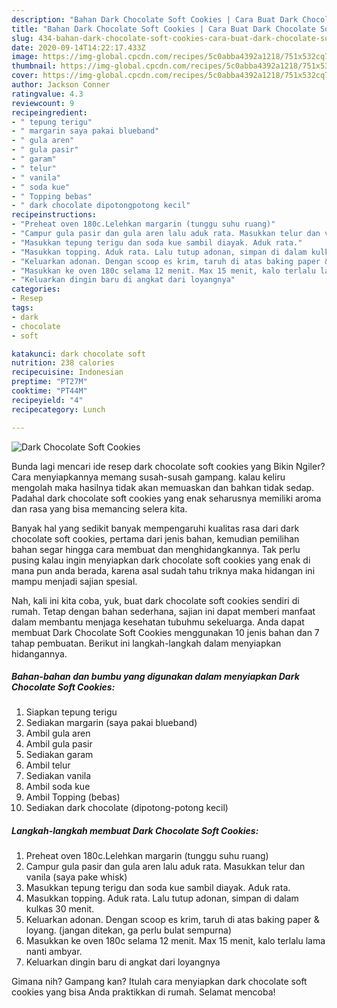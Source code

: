 ```yaml
---
description: "Bahan Dark Chocolate Soft Cookies | Cara Buat Dark Chocolate Soft Cookies Yang Lezat"
title: "Bahan Dark Chocolate Soft Cookies | Cara Buat Dark Chocolate Soft Cookies Yang Lezat"
slug: 434-bahan-dark-chocolate-soft-cookies-cara-buat-dark-chocolate-soft-cookies-yang-lezat
date: 2020-09-14T14:22:17.433Z
image: https://img-global.cpcdn.com/recipes/5c0abba4392a1218/751x532cq70/dark-chocolate-soft-cookies-foto-resep-utama.jpg
thumbnail: https://img-global.cpcdn.com/recipes/5c0abba4392a1218/751x532cq70/dark-chocolate-soft-cookies-foto-resep-utama.jpg
cover: https://img-global.cpcdn.com/recipes/5c0abba4392a1218/751x532cq70/dark-chocolate-soft-cookies-foto-resep-utama.jpg
author: Jackson Conner
ratingvalue: 4.3
reviewcount: 9
recipeingredient:
- " tepung terigu"
- " margarin saya pakai blueband"
- " gula aren"
- " gula pasir"
- " garam"
- " telur"
- " vanila"
- " soda kue"
- " Topping bebas"
- " dark chocolate dipotongpotong kecil"
recipeinstructions:
- "Preheat oven 180c.Lelehkan margarin (tunggu suhu ruang)"
- "Campur gula pasir dan gula aren lalu aduk rata. Masukkan telur dan vanila (saya pake whisk)"
- "Masukkan tepung terigu dan soda kue sambil diayak. Aduk rata."
- "Masukkan topping. Aduk rata. Lalu tutup adonan, simpan di dalam kulkas 30 menit."
- "Keluarkan adonan. Dengan scoop es krim, taruh di atas baking paper &amp; loyang. (jangan ditekan, ga perlu bulat sempurna)"
- "Masukkan ke oven 180c selama 12 menit. Max 15 menit, kalo terlalu lama nanti ambyar."
- "Keluarkan dingin baru di angkat dari loyangnya"
categories:
- Resep
tags:
- dark
- chocolate
- soft

katakunci: dark chocolate soft 
nutrition: 238 calories
recipecuisine: Indonesian
preptime: "PT27M"
cooktime: "PT44M"
recipeyield: "4"
recipecategory: Lunch

---
```



![Dark Chocolate Soft Cookies](https://img-global.cpcdn.com/recipes/5c0abba4392a1218/751x532cq70/dark-chocolate-soft-cookies-foto-resep-utama.jpg)

Bunda lagi mencari ide resep dark chocolate soft cookies yang Bikin Ngiler? Cara menyiapkannya memang susah-susah gampang. kalau keliru mengolah maka hasilnya tidak akan memuaskan dan bahkan tidak sedap. Padahal dark chocolate soft cookies yang enak seharusnya memiliki aroma dan rasa yang bisa memancing selera kita.



Banyak hal yang sedikit banyak mempengaruhi kualitas rasa dari dark chocolate soft cookies, pertama dari jenis bahan, kemudian pemilihan bahan segar hingga cara membuat dan menghidangkannya. Tak perlu pusing kalau ingin menyiapkan dark chocolate soft cookies yang enak di mana pun anda berada, karena asal sudah tahu triknya maka hidangan ini mampu menjadi sajian spesial.


Nah, kali ini kita coba, yuk, buat dark chocolate soft cookies sendiri di rumah. Tetap dengan bahan sederhana, sajian ini dapat memberi manfaat dalam membantu menjaga kesehatan tubuhmu sekeluarga. Anda dapat membuat Dark Chocolate Soft Cookies menggunakan 10 jenis bahan dan 7 tahap pembuatan. Berikut ini langkah-langkah dalam menyiapkan hidangannya.

<!--inarticleads1-->

##### Bahan-bahan dan bumbu yang digunakan dalam menyiapkan Dark Chocolate Soft Cookies:

1. Siapkan  tepung terigu
1. Sediakan  margarin (saya pakai blueband)
1. Ambil  gula aren
1. Ambil  gula pasir
1. Sediakan  garam
1. Ambil  telur
1. Sediakan  vanila
1. Ambil  soda kue
1. Ambil  Topping (bebas)
1. Sediakan  dark chocolate (dipotong-potong kecil)




<!--inarticleads2-->

##### Langkah-langkah membuat Dark Chocolate Soft Cookies:

1. Preheat oven 180c.Lelehkan margarin (tunggu suhu ruang)
1. Campur gula pasir dan gula aren lalu aduk rata. Masukkan telur dan vanila (saya pake whisk)
1. Masukkan tepung terigu dan soda kue sambil diayak. Aduk rata.
1. Masukkan topping. Aduk rata. Lalu tutup adonan, simpan di dalam kulkas 30 menit.
1. Keluarkan adonan. Dengan scoop es krim, taruh di atas baking paper &amp; loyang. (jangan ditekan, ga perlu bulat sempurna)
1. Masukkan ke oven 180c selama 12 menit. Max 15 menit, kalo terlalu lama nanti ambyar.
1. Keluarkan dingin baru di angkat dari loyangnya




Gimana nih? Gampang kan? Itulah cara menyiapkan dark chocolate soft cookies yang bisa Anda praktikkan di rumah. Selamat mencoba!
